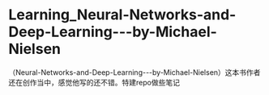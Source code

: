 Learning_Neural-Networks-and-Deep-Learning---by-Michael-Nielsen
===============================================================

（Neural-Networks-and-Deep-Learning---by-Michael-Nielsen）这本书作者还在创作当中，感觉他写的还不错。特建repo做些笔记
